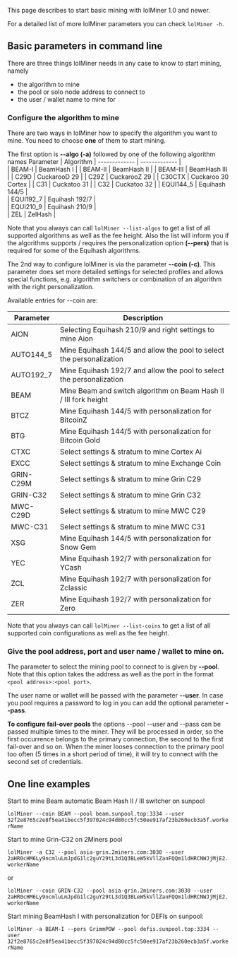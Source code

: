 This page describes to start basic mining with lolMiner 1.0 and newer.

For a detailed list of more lolMiner parameters you can check `lolMiner -h`.

## Basic parameters in command line

There are three things lolMiner needs in any case to know to start mining, namely
- the algorithm to mine
- the pool or solo node address to connect to
- the user / wallet name to mine for

### Configure the algorithm to mine

There are two ways in lolMiner how to specify the algorithm you want to mine. You need to choose **one** of them to start mining.
 
The first option is **--algo (-a)** followed by one of the following algorithm names
Parameter | Algorithm 
| ------------- | ------------- |         
| BEAM-I | BeamHash I  |
| BEAM-II | BeamHash II  |
| BEAM-III | BeamHash III |
| C29D  | CuckarooD 29  |
| C29Z | CuckarooZ 29 |
| C30CTX | Cuckaroo 30 Cortex |
| C31 | Cuckatoo 31   |
| C32 | Cuckatoo 32   |
| EQUI144_5 | Equihash 144/5  |                  
| EQUI192_7 | Equihash 192/7  |                  
| EQUI210_9 | Equihash 210/9  |                  
| ZEL | ZelHash |

Note that you always can call `lolMiner --list-algos` to get a list of all supported algorithms as well as the fee height. Also the list will inform you if the algorithms supports / requires the personalization option **(--pers)** that is required for some of the Equihash algorithms. 


The 2nd way to configure lolMiner is via the parameter **--coin (-c)**. This parameter does set more detailed settings for selected profiles and allows special functions, e.g. algorithm switchers or combination of an algorithm with the right personalization. 

Available entries for --coin are:

Parameter | Description 
| ------------- | ------------- |   
| AION | Selecting Equihash 210/9 and right settings to mine Aion |
| AUTO144_5 | Mine Equihash 144/5 and allow the pool to select the personalization |    
| AUTO192_7 | Mine Equihash 192/7 and allow the pool to select the personalization |    
| BEAM | Mine Beam and switch algorithm on Beam Hash II / III fork height |    
| BTCZ | Mine Equihash 144/5 with personalization for BitcoinZ  |  
| BTG  | Mine Equihash 144/5 with personalization for Bitcoin Gold  |
CTXC | Select settings & stratum to mine Cortex Ai |
EXCC | Select settings & stratum to mine Exchange Coin |
GRIN-C29M | Select settings & stratum to mine Grin C29 |
GRIN-C32  | Select settings & stratum to mine Grin C32 |
MWC-C29D  | Select settings & stratum to mine MWC C29 |
MWC-C31  | Select settings & stratum to mine MWC C31 |     
XSG | Mine Equihash 144/5 with personalization for Snow Gem |    
YEC | Mine Equihash 192/7 with personalization for YCash |
ZCL | Mine Equihash 192/7 with personalization for Zclassic |
ZER  | Mine Equihash 192/7 with personalization for Zero |

Note that you always can call `lolMiner --list-coins` to get a list of all supported coin configurations as well as the fee height.

### Give the pool address, port and user name / wallet to mine on.

The parameter to select the mining pool to connect to is given by **--pool**. Note that this option takes the address as well as the port in the format `<pool address>:<pool port>`.

The user name or wallet will be passed with the parameter **--user**. In case you pool requires a password to log in you can add the optional parameter **--pass**.

**To configure fail-over pools** the options --pool --user and --pass can be passed multiple times to the miner. They will be processed in order, so the first occurrence belongs to the primary connection, the second to the first fail-over and so on. When the miner looses connection to the primary pool too often (5 times in a short period of time), it will try to connect with the second set of credentials.  

## One line examples

Start to mine Beam automatic Beam Hash II / III switcher on sunpool

`lolMiner --coin BEAM --pool beam.sunpool.top:3334 --user 32f2e8765c2e8f5ea41becc5f397024c94d80cc5fc50ee917af23b260ecb3a5f.workerName` 


Start to mine Grin-C32 on 2Miners pool

`lolMiner -a C32 --pool asia-grin.2miners.com:3030 --user 2aHR0cHM6Ly9ncmluLmJpdG1lc2guY29tL3d1Q3BLeW5kVllZanFQQm1ldHRCNWJjMjE2.workerName` 

or

`lolMiner --coin GRIN-C32 --pool asia-grin.2miners.com:3030 --user 2aHR0cHM6Ly9ncmluLmJpdG1lc2guY29tL3d1Q3BLeW5kVllZanFQQm1ldHRCNWJjMjE2.workerName` 


Start mining BeamHash I with personalization for DEFIs on sunpool:

`lolMiner -a BEAM-I --pers GrimmPOW --pool defis.sunpool.top:3334 --user 32f2e8765c2e8f5ea41becc5f397024c94d80cc5fc50ee917af23b260ecb3a5f.workerName`
